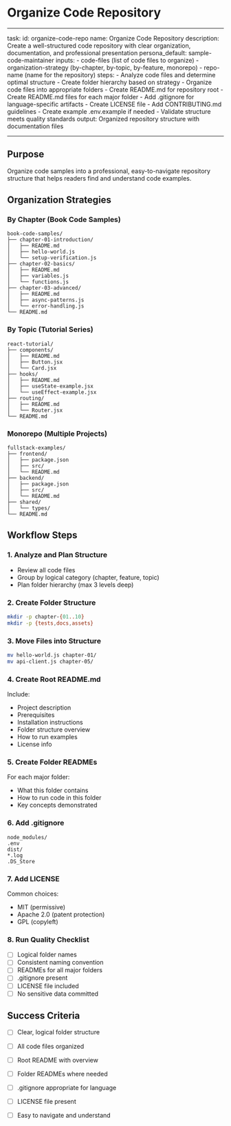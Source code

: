 <!-- Powered by BMAD™ Core -->

# Organize Code Repository

---

task:
  id: organize-code-repo
  name: Organize Code Repository
  description: Create a well-structured code repository with clear organization, documentation, and professional presentation
  persona_default: sample-code-maintainer
  inputs:
    - code-files (list of code files to organize)
    - organization-strategy (by-chapter, by-topic, by-feature, monorepo)
    - repo-name (name for the repository)
  steps:
    - Analyze code files and determine optimal structure
    - Create folder hierarchy based on strategy
    - Organize code files into appropriate folders
    - Create README.md for repository root
    - Create README.md files for each major folder
    - Add .gitignore for language-specific artifacts
    - Create LICENSE file
    - Add CONTRIBUTING.md guidelines
    - Create example .env.example if needed
    - Validate structure meets quality standards
  output: Organized repository structure with documentation files

---

## Purpose

Organize code samples into a professional, easy-to-navigate repository structure that helps readers find and understand code examples.

## Organization Strategies

### By Chapter (Book Code Samples)
```
book-code-samples/
├── chapter-01-introduction/
│   ├── README.md
│   ├── hello-world.js
│   └── setup-verification.js
├── chapter-02-basics/
│   ├── README.md
│   ├── variables.js
│   └── functions.js
├── chapter-03-advanced/
│   ├── README.md
│   ├── async-patterns.js
│   └── error-handling.js
└── README.md
```

### By Topic (Tutorial Series)
```
react-tutorial/
├── components/
│   ├── README.md
│   ├── Button.jsx
│   └── Card.jsx
├── hooks/
│   ├── README.md
│   ├── useState-example.jsx
│   └── useEffect-example.jsx
├── routing/
│   ├── README.md
│   └── Router.jsx
└── README.md
```

### Monorepo (Multiple Projects)
```
fullstack-examples/
├── frontend/
│   ├── package.json
│   ├── src/
│   └── README.md
├── backend/
│   ├── package.json
│   ├── src/
│   └── README.md
├── shared/
│   └── types/
└── README.md
```

## Workflow Steps

### 1. Analyze and Plan Structure
- Review all code files
- Group by logical category (chapter, feature, topic)
- Plan folder hierarchy (max 3 levels deep)

### 2. Create Folder Structure
```bash
mkdir -p chapter-{01..10}
mkdir -p {tests,docs,assets}
```

### 3. Move Files into Structure
```bash
mv hello-world.js chapter-01/
mv api-client.js chapter-05/
```

### 4. Create Root README.md
Include:
- Project description
- Prerequisites
- Installation instructions
- Folder structure overview
- How to run examples
- License info

### 5. Create Folder READMEs
For each major folder:
- What this folder contains
- How to run code in this folder
- Key concepts demonstrated

### 6. Add .gitignore
```
node_modules/
.env
dist/
*.log
.DS_Store
```

### 7. Add LICENSE
Common choices:
- MIT (permissive)
- Apache 2.0 (patent protection)
- GPL (copyleft)

### 8. Run Quality Checklist
- [ ] Logical folder names
- [ ] Consistent naming convention
- [ ] READMEs for all major folders
- [ ] .gitignore present
- [ ] LICENSE file included
- [ ] No sensitive data committed

## Success Criteria
- [ ] Clear, logical folder structure
- [ ] All code files organized
- [ ] Root README with overview
- [ ] Folder READMEs where needed
- [ ] .gitignore appropriate for language
- [ ] LICENSE file present
- [ ] Easy to navigate and understand

